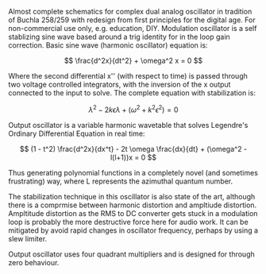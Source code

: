 Almost complete schematics for complex dual analog oscillator in tradition of Buchla 258/259 with redesign from first principles for the digital age. For non-commercial use only, e.g. education, DIY.
Modulation oscillator is a self stablizing sine wave based around a trig identity for in the loop gain correction. Basic sine wave (harmonic oscillator) equation is:

$$
\frac{d^2x}{dt^2} + \omega^2 x = 0
$$

Where the second differential x'' (with respect to time) is passed through two voltage controlled integrators, with the inversion of the x output connected to the input to solve. The complete equation with stabilization is:

$$ \lambda^2 - 2k \epsilon \lambda + (\omega^2 + k^2 \epsilon^2) = 0 $$


Output oscillator is a variable harmonic wavetable that solves Legendre's Ordinary Differential Equation in real time:

$$
(1 - t^2) \frac{d^2x}{dx^t} - 2t \omega \frac{dx}{dt} + (\omega^2 - l(l+1))x = 0
$$


Thus generating polynomial functions in a completely novel (and sometimes frustrating) way, where L represents the azimuthal quantum number.

The stabilization technique in this oscillator is also state of the art, although there is a comprmise between harmonic distortion and ampltiude distortion. Ampltitude distortion as the RMS to DC converter gets stuck in a modulation loop is probably the more destructive force here for audio work. It can be mitigated by avoid rapid changes in oscillator frequency, perhaps by using a slew limiter.

Output oscillator uses four quadrant multipliers and is designed for through zero behaviour.
